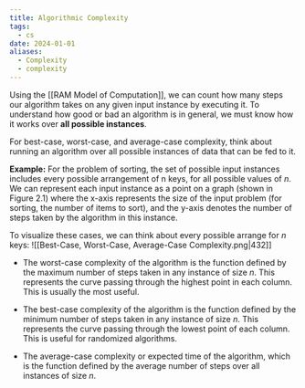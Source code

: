 ```yaml
---
title: Algorithmic Complexity
tags:
  - cs
date: 2024-01-01
aliases:
  - Complexity
  - complexity
---
```

Using the [[RAM Model of Computation]], we can count how many steps our algorithm takes on any given input instance by executing it. To understand how good or bad an algorithm is in general, we must know how it works over **all possible instances**.

For best-case, worst-case, and average-case complexity, think about running an algorithm over all possible instances of data that can be fed to it. 

**Example:** For the problem of sorting, the set of possible input instances includes every possible arrangement of n keys, for all possible values of $n$. We can represent each input instance as a point on a graph (shown in Figure 2.1) where the x-axis represents the size of the input problem (for sorting, the number of items to sort), and the y-axis denotes the number of steps taken by the algorithm in this instance.

To visualize these cases, we can think about every possible arrange for $n$ keys:
![[Best-Case, Worst-Case, Average-Case Complexity.png|432]]

- The worst-case complexity of the algorithm is the function defined by the maximum number of steps taken in any instance of size $n$. This represents the curve passing through the highest point in each column. This is usually the most useful.

- The best-case complexity of the algorithm is the function defined by the minimum number of steps taken in any instance of size $n$. This represents the curve passing through the lowest point of each column. This is useful for randomized algorithms.

- The average-case complexity or expected time of the algorithm, which is the function defined by the average number of steps over all instances of size $n$.
